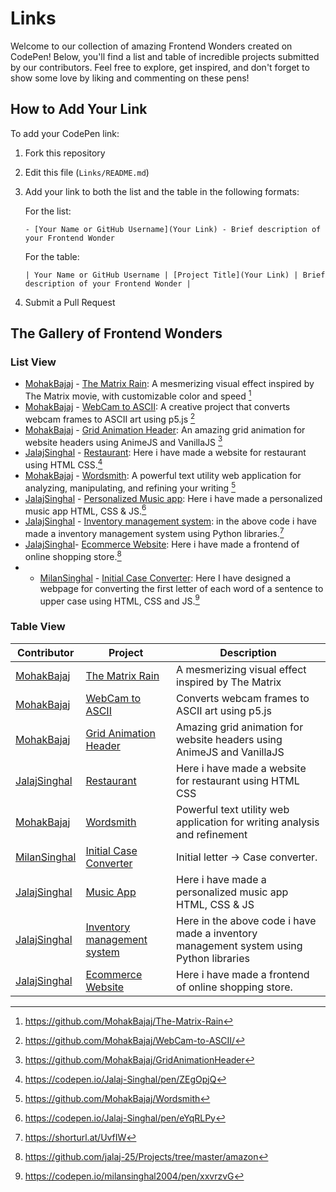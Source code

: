 # Links

Welcome to our collection of amazing Frontend Wonders created on CodePen! Below, you'll find a list and table of incredible projects submitted by our contributors. Feel free to explore, get inspired, and don't forget to show some love by liking and commenting on these pens!

## How to Add Your Link

To add your CodePen link:

1. Fork this repository
2. Edit this file (`Links/README.md`)
3. Add your link to both the list and the table in the following formats:

   For the list:

   ```
   - [Your Name or GitHub Username](Your Link) - Brief description of your Frontend Wonder
   ```

   For the table:

   ```
   | Your Name or GitHub Username | [Project Title](Your Link) | Brief description of your Frontend Wonder |
   ```

4. Submit a Pull Request

## The Gallery of Frontend Wonders

### List View

<!-- Add your CodePen links below this line -->

- [MohakBajaj](https://github.com/MohakBajaj) - [The Matrix Rain](https://mohakbajaj.github.io/The-Matrix-Rain/): A mesmerizing visual effect inspired by The Matrix movie, with customizable color and speed [^1]
- [MohakBajaj](https://github.com/MohakBajaj) - [WebCam to ASCII](https://mohakbajaj.github.io/WebCam-to-ASCII/): A creative project that converts webcam frames to ASCII art using p5.js [^2]
- [MohakBajaj](https://github.com/MohakBajaj) - [Grid Animation Header](https://mohakbajaj.github.io/GridAnimationHeader/): An amazing grid animation for website headers using AnimeJS and VanillaJS [^3]
- [JalajSinghal](https://github.com/jalaj-25) - [Restaurant](https://codepen.io/Jalaj-Singhal/pen/ZEgOpjQ): Here i have made a website for restaurant using HTML CSS.[^4]
- [MohakBajaj](https://github.com/MohakBajaj) - [Wordsmith](https://wordsmith.bmohak.codes/): A powerful text utility web application for analyzing, manipulating, and refining your writing [^5]
- [JalajSinghal](https://github.com/jalaj-25) - [Personalized Music app](https://codepen.io/Jalaj-Singhal/pen/eYqRLPy): Here i have made a personalized music app HTML, CSS & JS.[^6]
- [JalajSinghal](https://github.com/jalaj-25) - [Inventory management system](https://github.com/jalaj-25/Projects/tree/master/python%20inventory%20managament%20store): in the above code i have made a inventory management system using Python libraries.[^7]
- [JalajSinghal](https://github.com/jalaj-25)- [Ecommerce Website](https://github.com/jalaj-25/Projects/tree/master/amazon): Here i have made a frontend of online shopping store.[^8]
- - [MilanSinghal](https://github.com/milansinghal2004) - [Initial Case Converter]((https://codepen.io/milansinghal2004/pen/xxvrzvG)): Here I have designed a webpage for converting the first letter of each word of a sentence to upper case using HTML, CSS and JS.[^9]

### Table View

| Contributor                                 | Project                                                                    | Description                                                               |
| ------------------------------------------- | -------------------------------------------------------------------------- | ------------------------------------------------------------------------- |
| [MohakBajaj](https://github.com/MohakBajaj) | [The Matrix Rain](https://mohakbajaj.github.io/The-Matrix-Rain/)           | A mesmerizing visual effect inspired by The Matrix                        |
| [MohakBajaj](https://github.com/MohakBajaj) | [WebCam to ASCII](https://mohakbajaj.github.io/WebCam-to-ASCII/)           | Converts webcam frames to ASCII art using p5.js                           |
| [MohakBajaj](https://github.com/MohakBajaj) | [Grid Animation Header](https://mohakbajaj.github.io/GridAnimationHeader/) | Amazing grid animation for website headers using AnimeJS and VanillaJS    |
| [JalajSinghal](https://github.com/jalaj-25) | [Restaurant](https://codepen.io/Jalaj-Singhal/pen/ZEgOpjQ)                 | Here i have made a website for restaurant using HTML CSS                  |
| [MohakBajaj](https://github.com/MohakBajaj) | [Wordsmith](https://wordsmith.bmohak.codes/)                               | Powerful text utility web application for writing analysis and refinement |
| [MilanSinghal](https://github.com/milansinghal2004) | [Initial Case Converter](https://codepen.io/milansinghal2004/pen/xxvrzvG) | Initial letter -> Case converter. |
| [JalajSinghal](https://github.com/jalaj-25) | [Music App](https://codepen.io/Jalaj-Singhal/pen/eYqRLPy)                 | Here i have made a personalized music app HTML, CSS & JS                  |
| [JalajSinghal](https://github.com/jalaj-25) | [Inventory management system](https://github.com/jalaj-25/Projects/tree/master/python%20inventory%20managament%20store)                 | Here in the above code i have made a inventory management system using Python libraries                  |
| [JalajSinghal](https://github.com/jalaj-25) | [Ecommerce Website](https://github.com/jalaj-25/Projects/tree/master/amazon)                 | Here i have made a frontend of online shopping store.                  |

<!-- Add your CodePen links to the table below this line -->

[^1]: https://github.com/MohakBajaj/The-Matrix-Rain
[^2]: https://github.com/MohakBajaj/WebCam-to-ASCII/
[^3]: https://github.com/MohakBajaj/GridAnimationHeader
[^4]: https://codepen.io/Jalaj-Singhal/pen/ZEgOpjQ
[^5]: https://github.com/MohakBajaj/Wordsmith
[^6]: https://codepen.io/Jalaj-Singhal/pen/eYqRLPy
[^7]: https://shorturl.at/UvfIW
[^8]: https://github.com/jalaj-25/Projects/tree/master/amazon
[^9]: https://codepen.io/milansinghal2004/pen/xxvrzvG
